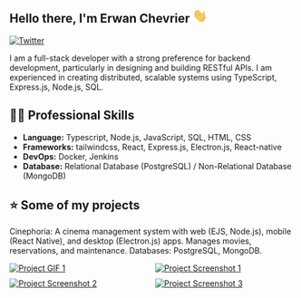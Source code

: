 <h2> Hello there, I'm Erwan Chevrier <img src="https://raw.githubusercontent.com/ABSphreak/ABSphreak/master/gifs/Hi.gif" height="25px"></h2>

[![Twitter](https://img.shields.io/badge/Twitter-1E90FF?style=for-the-badge&logo=twitter&logoColor=white)](https://x.com/DevToolMania)

I am a full-stack developer with a strong preference for backend development, particularly in designing and building RESTful APIs. I am experienced in creating distributed, scalable systems using TypeScript, Express.js, Node.js, SQL. 

## 👨‍💻 Professional Skills

-  **Language:**  Typescript, Node.js, JavaScript, SQL, HTML, CSS
-  **Frameworks:**  tailwindcss, React, Express.js, Electron.js, React-native
-  **DevOps:**   Docker, Jenkins
-  **Database:** Relational Database (PostgreSQL) / Non-Relational Database (MongoDB)

## ⭐️ Some of my projects

Cinephoria: A cinema management system with web (EJS, Node.js), mobile (React Native), and desktop (Electron.js) apps. Manages movies, reservations, and maintenance. Databases: PostgreSQL, MongoDB.


<div style="display: flex; flex-wrap: wrap; gap: 10px;">

  <div style="flex: 1 1 48%; max-width: 350px;">
    <a href="https://github.com/ChevrierDev/Cinephoria">
      <img src="https://github.com/ChevrierDev/Jobify/blob/main/views/public/images/github/gif1.gif" alt="Project GIF 1" width="50%">
    </a>
  </div>
  
  <div style="flex: 1 1 48%; max-width: 350px;">
    <a href="https://github.com/ChevrierDev/Cinephoria">
      <img src="https://github.com/ChevrierDev/Jobify/blob/main/views/public/images/github/Capture%20d'écran%202024-07-17%20005944.png" alt="Project Screenshot 1" width="50%">
    </a>
  </div>
  
  <div style="flex: 1 1 48%; max-width: 350px;">
    <a href="https://github.com/ChevrierDev/Cinephoria">
      <img src="https://github.com/ChevrierDev/Jobify/blob/main/views/public/images/github/Capture%20d'écran%202024-07-17%20005715.png" alt="Project Screenshot 2" width="50%">
    </a>
  </div>
  
  <div style="flex: 1 1 48%; max-width: 350px;">
    <a href="https://github.com/ChevrierDev/Cinephoria">
      <img src="https://github.com/ChevrierDev/Jobify/blob/main/views/public/images/github/Capture%20d'écran%202024-07-17%20010015.png" alt="Project Screenshot 3" width="50%">
    </a>
  </div>

</div>